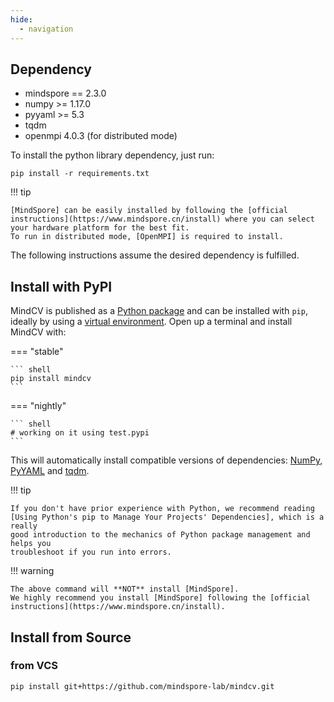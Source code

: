```yaml
---
hide:
  - navigation
---
```


## Dependency

- mindspore == 2.3.0
- numpy >= 1.17.0
- pyyaml >= 5.3
- tqdm
- openmpi 4.0.3 (for distributed mode)

To install the python library dependency, just run:

```shell
pip install -r requirements.txt
```

!!! tip

    [MindSpore] can be easily installed by following the [official instructions](https://www.mindspore.cn/install) where you can select your hardware platform for the best fit.
    To run in distributed mode, [OpenMPI] is required to install.

The following instructions assume the desired dependency is fulfilled.

## Install with PyPI

MindCV is published as a [Python package] and can be installed with
`pip`, ideally by using a [virtual environment]. Open up a terminal and install
MindCV with:

=== "stable"

    ``` shell
    pip install mindcv
    ```

=== "nightly"

    ``` shell
    # working on it using test.pypi
    ```

This will automatically install compatible versions of dependencies:
[NumPy], [PyYAML] and [tqdm].

!!! tip

    If you don't have prior experience with Python, we recommend reading
    [Using Python's pip to Manage Your Projects' Dependencies], which is a really
    good introduction to the mechanics of Python package management and helps you
    troubleshoot if you run into errors.

!!! warning

    The above command will **NOT** install [MindSpore].
    We highly recommend you install [MindSpore] following the [official instructions](https://www.mindspore.cn/install).

[Python package]: https://pypi.org/project/mindcv/
[virtual environment]: https://realpython.com/what-is-pip/#using-pip-in-a-python-virtual-environment
[MindSpore]: https://www.mindspore.cn/
[OpenMPI]: https://www.open-mpi.org/
[NumPy]: https://numpy.org/
[PyYAML]: https://pyyaml.org/
[tqdm]: https://tqdm.github.io/
[Using Python's pip to Manage Your Projects' Dependencies]: https://realpython.com/what-is-pip/


## Install from Source

### from VCS

```shell
pip install git+https://github.com/mindspore-lab/mindcv.git
```

[GitHub]: https://github.com/mindspore-lab/mindcv

